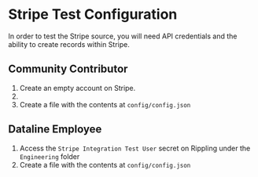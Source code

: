 # Stripe Test Configuration

In order to test the Stripe source, you will need API credentials and the ability to create records within Stripe.

## Community Contributor

1. Create an empty account on Stripe. 
1. 
1. Create a file with the contents at `config/config.json`

## Dataline Employee

1. Access the `Stripe Integration Test User` secret on Rippling under the `Engineering` folder
1. Create a file with the contents at `config/config.json`
